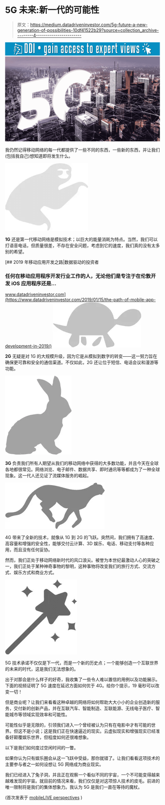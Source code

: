 # 5G 未来:新一代的可能性

> 原文：<https://medium.datadriveninvestor.com/5g-future-a-new-generation-of-possibilities-10df41522b29?source=collection_archive---------4----------------------->

[![](img/e49ab3adaaa32bea36ac3b41e52330cc.png)](http://www.track.datadriveninvestor.com/1B9E)![](img/a154f8d2ede799abd8d9b4a5c4fbb45b.png)

我仍然记得移动网络的每一代都提供了一些不同的东西，一些新的东西，并让我们(包括我自己)想知道即将发生什么。

![](img/48d1f09ecf66f910258e3281fad90e0f.png)

**1G** 还是第一代移动网络是模拟技术；以巨大的能量消耗为特点。当然，我们可以打语音电话，但质量很差，不存在安全问题，考虑到它的速度，我们真的没有太多别的希望。

[](https://www.datadriveninvestor.com/2019/01/15/the-path-of-mobile-app-development-in-2019/) [## 2019 年移动应用开发之路|数据驱动的投资者

### 任何在移动应用程序开发行业工作的人，无论他们是专注于在伦敦开发 iOS 应用程序还是…

www.datadriveninvestor.com](https://www.datadriveninvestor.com/2019/01/15/the-path-of-mobile-app-development-in-2019/) ![](img/911a853113fb0e6c47b5f7101503f660.png)

**2G** 无疑是对 1G 的大规模升级，因为它是从模拟到数字的转变——这一努力旨在确保更可靠和安全的通信渠道。不仅如此，2G 还让位于短信、电话会议和漫游等功能。

![](img/c041ac08d546602c2ff76eb0c92dcb48.png)

**3G** 负责我们所有人期望从我们的移动网络中获得的大多数功能，并且今天在全球各地都很常见。网络浏览、电子邮件、数据共享、即时通讯等等都成为了一种全球现象。这一代人还见证了流媒体服务的崛起。

![](img/c29917e616d09f2c43187b275d5b5ad0.png)

4G 带来了全新的技术，就像从 1G 到 2G 的飞跃。突然间，我们拥有了高速度、高容量和增强的安全性，能够交付云计算、3D 娱乐、电话、移动支付等各种应用，而且没有任何妥协。

然而，我们正处于移动网络新时代的风口浪尖。被誉为本世纪最激动人心的突破之一，我们正处于某种神奇事物的黎明，这种事物将改变我们的旅行方式、交流方式、娱乐方式和商业方式。

![](img/8db4b230b83cf15f08e2c5029e4bc0d7.png)

5G 技术承诺不仅仅是下一代，而是一个新的历史点；一个能够创造一个互联世界的未来的时代，这是我们无法想象的。

出于对那会是什么样子的好奇，我收集了一些令人难以置信的用例以及功能展示。下面的视频证明了 5G 速度在延迟方面如何优于 4G。给你个提示，19 毫秒可以改变一切！

但是商业呢？让我们来看看这种卓越的网络将如何帮助大大小小的企业创造新的服务，交付新的创新产品，并在互联汽车、智能制造、互联能源、无线电子医疗、智能城市等领域实现效率和可能性。

可能性似乎是无限的，引领我们进入一个曾经被认为只有在电影中才有可能的世界。但这不是小说；这是我们正在快速逼近的现实。云虚拟现实和增强现实已经准备好颠覆娱乐世界，但程度如何还很难想象。

以下是我们如何度过空闲时间的一瞥。

如果你认为只有娱乐圈会从这一飞跃中受益，那你就错了。让我们看看这项技术的主要参与者之一如何设想让 5G 网络成为商业现实。

我们已经进入了兔子洞，并且正在观察一个看似不同的宇宙，一个不可能变得越来越难发现的宇宙。就目前的情况来看，我们仅仅是对这项惊人技术的皮毛。前进的唯一限制将是我们的集体想象力。我认为 5G 是我们一直在等待的魔杖。

(首次发表于 [mobileLIVE perspectives](https://perspectives.mobilelive.ca/blog/5g-spectrum) )